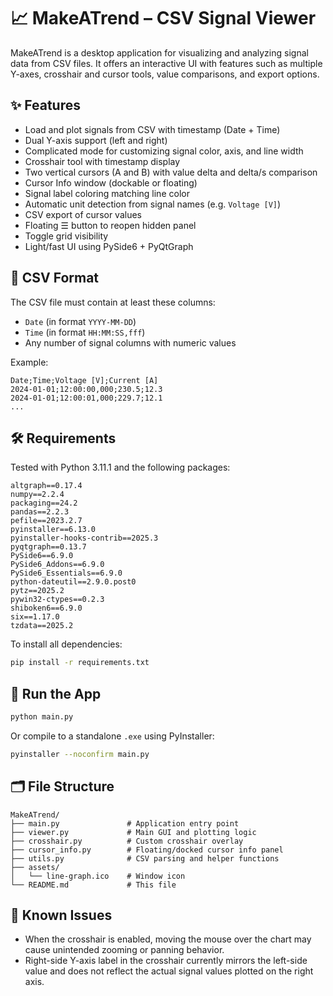 # 📈 MakeATrend – CSV Signal Viewer

MakeATrend is a desktop application for visualizing and analyzing signal data from CSV files. It offers an interactive UI with features such as multiple Y-axes, crosshair and cursor tools, value comparisons, and export options.

## ✨ Features

- Load and plot signals from CSV with timestamp (Date + Time)
- Dual Y-axis support (left and right)
- Complicated mode for customizing signal color, axis, and line width
- Crosshair tool with timestamp display
- Two vertical cursors (A and B) with value delta and delta/s comparison
- Cursor Info window (dockable or floating)
- Signal label coloring matching line color
- Automatic unit detection from signal names (e.g. `Voltage [V]`)
- CSV export of cursor values
- Floating ☰ button to reopen hidden panel
- Toggle grid visibility
- Light/fast UI using PySide6 + PyQtGraph

## 📂 CSV Format

The CSV file must contain at least these columns:
- `Date` (in format `YYYY-MM-DD`)
- `Time` (in format `HH:MM:SS,fff`)
- Any number of signal columns with numeric values

Example:
```
Date;Time;Voltage [V];Current [A]
2024-01-01;12:00:00,000;230.5;12.3
2024-01-01;12:00:01,000;229.7;12.1
...
```

## 🛠 Requirements

Tested with Python 3.11.1 and the following packages:

```
altgraph==0.17.4
numpy==2.2.4
packaging==24.2
pandas==2.2.3
pefile==2023.2.7
pyinstaller==6.13.0
pyinstaller-hooks-contrib==2025.3
pyqtgraph==0.13.7
PySide6==6.9.0
PySide6_Addons==6.9.0
PySide6_Essentials==6.9.0
python-dateutil==2.9.0.post0
pytz==2025.2
pywin32-ctypes==0.2.3
shiboken6==6.9.0
six==1.17.0
tzdata==2025.2
```

To install all dependencies:

```bash
pip install -r requirements.txt
```

## 🚀 Run the App

```bash
python main.py
```

Or compile to a standalone `.exe` using PyInstaller:

```bash
pyinstaller --noconfirm main.py
```

## 🗂 File Structure

```
MakeATrend/
├── main.py               # Application entry point
├── viewer.py             # Main GUI and plotting logic
├── crosshair.py          # Custom crosshair overlay
├── cursor_info.py        # Floating/docked cursor info panel
├── utils.py              # CSV parsing and helper functions
├── assets/
│   └── line-graph.ico    # Window icon
└── README.md             # This file
```

## 🐞 Known Issues

- When the crosshair is enabled, moving the mouse over the chart may cause unintended zooming or panning behavior.
- Right-side Y-axis label in the crosshair currently mirrors the left-side value and does not reflect the actual signal values plotted on the right axis.

